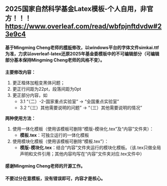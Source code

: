 ## 2025国家自然科学基金Latex模板-个人自用，非官方！！！    https://www.overleaf.com/read/wbfpjnftdvdw#23e9c4
#### 基于Mingming Cheng老师的[模板](https://github.com/MCG-NKU/NSFC-LaTex)修改，以windows平台的字体文件simkai.ttf为准，力求以overleaf-latex还原2025年基金委模板中的不可编辑部分（可编辑部分基本保持Mingming Cheng老师的风格不变）。

**主要修改内容：**
1. 更正楷体加粗变黑体问题；
2. 更正行间距为22pt，段落间距为0pt
3. 更正部分内容，如
   - 3.1 “（二）-2-国家重点实验室” -> “全国重点实验室”
   - 3.2 “（三）其他需要说明的问题” -> “（三）其他需要说明的情况”

**两种使用方法：**
1. 使用一体化模板（使用该模板可删除“模版-模块化.tex”及“内容”文件夹）：
    - **模板.tex**：可独立运行的一体化模板
2. 使用模块化模板（使用该模板可删除“模板.tex”）：
    - **模版-模块化.tex**：结合“内容”文件夹运行的模块化模板。（该.tex只做全局声明和文件引用；其他内容均写在“内容”文件夹对应.tex文件中）


#### 感谢Mingming Cheng老师的开源工作。
#### 不要过分在意模板，没有错误即可，内容才是核心。
